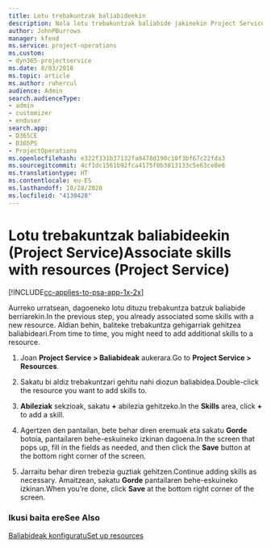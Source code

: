 ```yaml
---
title: Lotu trebakuntzak baliabideekin
description: Nola lotu trebakuntzak baliabide jakinekin Project Service-n
author: JohnPBurrows
manager: kfend
ms.service: project-operations
ms.custom:
- dyn365-projectservice
ms.date: 8/03/2018
ms.topic: article
ms.author: ruhercul
audience: Admin
search.audienceType:
- admin
- customizer
- enduser
search.app:
- D365CE
- D365PS
- ProjectOperations
ms.openlocfilehash: e322f331b37132fa0478d190c10f3bf67c22fda3
ms.sourcegitcommit: 4cf1dc1561b92fca4175f0b3813133c5e63ce8e6
ms.translationtype: HT
ms.contentlocale: eu-ES
ms.lasthandoff: 10/28/2020
ms.locfileid: "4130428"
---
```

# <a name="associate-skills-with-resources-project-service"></a><span data-ttu-id="59747-103">Lotu trebakuntzak baliabideekin (Project Service)</span><span class="sxs-lookup"><span data-stu-id="59747-103">Associate skills with resources (Project Service)</span></span>

[!INCLUDE[cc-applies-to-psa-app-1x-2x](../includes/cc-applies-to-psa-app-1x-2x.md)]

<span data-ttu-id="59747-104">Aurreko urratsean, dagoeneko lotu dituzu trebakuntza batzuk baliabide berriarekin.</span><span class="sxs-lookup"><span data-stu-id="59747-104">In the previous step, you already associated some skills with  a new resource.</span></span> <span data-ttu-id="59747-105">Aldian behin, baliteke trebakuntza gehigarriak gehitzea baliabideari.</span><span class="sxs-lookup"><span data-stu-id="59747-105">From time to time, you might need to add additional skills to a resource.</span></span>  
  
1.  <span data-ttu-id="59747-106">Joan **Project Service > Baliabideak** aukerara.</span><span class="sxs-lookup"><span data-stu-id="59747-106">Go to **Project Service > Resources**.</span></span>  
  
2.  <span data-ttu-id="59747-107">Sakatu bi aldiz trebakuntzari gehitu nahi diozun baliabidea.</span><span class="sxs-lookup"><span data-stu-id="59747-107">Double-click the resource you want to add skills to.</span></span>  
  
3.  <span data-ttu-id="59747-108">**Abileziak** sekzioak, sakatu **+** abilezia gehitzeko.</span><span class="sxs-lookup"><span data-stu-id="59747-108">In the **Skills** area, click **+** to add a skill.</span></span>  
  
4.  <span data-ttu-id="59747-109">Agertzen den pantailan, bete behar diren eremuak eta sakatu **Gorde** botoia, pantailaren behe-eskuineko izkinan dagoena.</span><span class="sxs-lookup"><span data-stu-id="59747-109">In the screen that pops up, fill in the fields as needed, and then click the **Save** button at the bottom right corner of the screen.</span></span>  
  
5.  <span data-ttu-id="59747-110">Jarraitu behar diren trebezia guztiak gehitzen.</span><span class="sxs-lookup"><span data-stu-id="59747-110">Continue adding skills as necessary.</span></span> <span data-ttu-id="59747-111">Amaitzean, sakatu **Gorde** pantailaren behe-eskuineko izkinan.</span><span class="sxs-lookup"><span data-stu-id="59747-111">When you’re done, click **Save** at the bottom right corner of the screen.</span></span>  
  
### <a name="see-also"></a><span data-ttu-id="59747-112">Ikusi baita ere</span><span class="sxs-lookup"><span data-stu-id="59747-112">See Also</span></span>  
 [<span data-ttu-id="59747-113">Baliabideak konfiguratu</span><span class="sxs-lookup"><span data-stu-id="59747-113">Set up resources</span></span>](../psa/set-up-resources.md)
